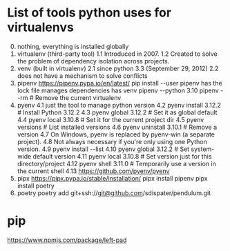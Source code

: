 
# List of tools python uses for virtualenvs

0. nothing, everything is installed globally
1. virtualenv (third-party tool)
    1.1 Introduced in 2007.
    1.2 Created to solve the problem of dependency isolation across projects.
2. venv  (built in virtualenv)
    2.1 since python 3.3 (September 29, 2012)
    2.2 does not have a mechanism to solve conflicts
3. pipenv
    https://pipenv.pypa.io/en/latest/
    pip install --user pipenv
    has the lock file
    manages dependencies
    has venv
    pipenv --python 3.10
    pipenv --rm                         # Remove the current virtualenv
4. pyenv
    4.1 just the tool to manage python version
    4.2 pyenv install 3.12.2           # Install Python 3.12.2
    4.3 pyenv global 3.12.2            # Set it as global default
    4.4 pyenv local 3.10.8             # Set it for the current project dir
    4.5 pyenv versions                 # List installed versions
    4.6 pyenv uninstall 3.10.1         # Remove a version
    4.7 On Windows, pyenv is replaced by pyenv-win (a separate project).
    4.8 Not always necessary if you're only using one Python version.
    4.9 pyenv install --list
    4.10 pyenv global 3.12.2          # Set system-wide default version
    4.11 pyenv local 3.10.8           # Set version just for this directory/project
    4.12 pyenv shell 3.11.0           # Temporarily use a version in the current shell
    4.13 https://github.com/pyenv/pyenv
5. pipx
    https://pipx.pypa.io/stable/installation/
    pipx install pipenv
    pipx install poetry
6. poetry
    poetry add git+ssh://git@github.com/sdispater/pendulum.git


# pip

https://www.npmjs.com/package/left-pad
